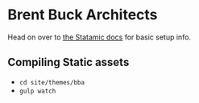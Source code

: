 
# Brent Buck Architects

Head on over to [the Statamic docs](https://docs.statamic.com/) for basic setup info.

## Compiling Static assets

- `cd site/themes/bba`
- `gulp watch`